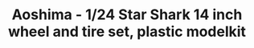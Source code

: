 ---
layout: product
title: "Aoshima - 1/24 Star Shark 14 inch wheel and tire set, plastic modelkit"
price: "TBA" 
desc: "N/A"
img_path: "/assets/img/AO52587.jpg"
brand: "N/A"
available: false
special_offer: false
new: false
soon: false
cat: "010000"
subcat: "013700"
subsubcat: "0N/A"
sifra: "AO52587"
popular: false
---